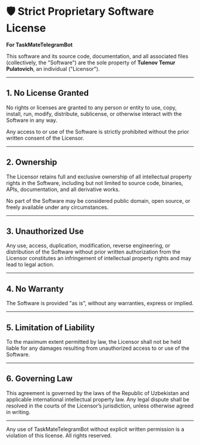# 🛡️ Strict Proprietary Software License  
**For TaskMateTelegramBot**

This software and its source code, documentation, and all associated files (collectively, the "Software") are the sole property of **Tulenov Temur Pulatovich**, an individual ("Licensor").

---

## 1. No License Granted

No rights or licenses are granted to any person or entity to use, copy, install, run, modify, distribute, sublicense, or otherwise interact with the Software in any way.

Any access to or use of the Software is strictly prohibited without the prior written consent of the Licensor.

---

## 2. Ownership

The Licensor retains full and exclusive ownership of all intellectual property rights in the Software, including but not limited to source code, binaries, APIs, documentation, and all derivative works.

No part of the Software may be considered public domain, open source, or freely available under any circumstances.

---

## 3. Unauthorized Use

Any use, access, duplication, modification, reverse engineering, or distribution of the Software without prior written authorization from the Licensor constitutes an infringement of intellectual property rights and may lead to legal action.

---

## 4. No Warranty

The Software is provided "as is", without any warranties, express or implied.

---

## 5. Limitation of Liability

To the maximum extent permitted by law, the Licensor shall not be held liable for any damages resulting from unauthorized access to or use of the Software.

---

## 6. Governing Law

This agreement is governed by the laws of the Republic of Uzbekistan and applicable international intellectual property law. Any legal dispute shall be resolved in the courts of the Licensor’s jurisdiction, unless otherwise agreed in writing.

---

Any use of TaskMateTelegramBot without explicit written permission is a violation of this license. All rights reserved.
